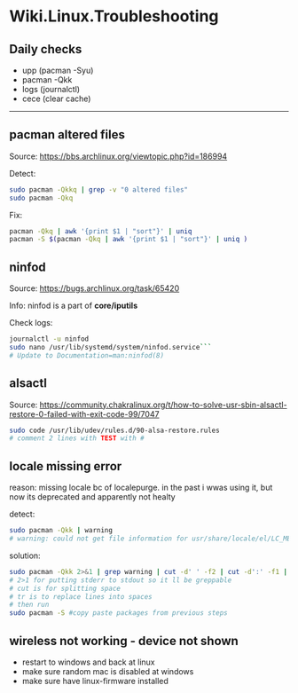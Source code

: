 # Wiki.Linux.Troubleshooting

## Daily checks

- upp (pacman -Syu)
- pacman -Qkk
- logs (journalctl)
- cece (clear cache)

---

## pacman altered files

Source: <https://bbs.archlinux.org/viewtopic.php?id=186994>

Detect:
```sh
sudo pacman -Qkkq | grep -v "0 altered files"
sudo pacman -Qkq
```

Fix:
```sh
pacman -Qkq | awk '{print $1 | "sort"}' | uniq
pacman -S $(pacman -Qkq | awk '{print $1 | "sort"}' | uniq )
```

## ninfod

Source: <https://bugs.archlinux.org/task/65420>

Info: ninfod is a part of **core/iputils**

Check logs:
```sh
journalctl -u ninfod
sudo nano /usr/lib/systemd/system/ninfod.service```
# Update to Documentation=man:ninfod(8)
```


## alsactl

Source: <https://community.chakralinux.org/t/how-to-solve-usr-sbin-alsactl-restore-0-failed-with-exit-code-99/7047>

```sh
sudo code /usr/lib/udev/rules.d/90-alsa-restore.rules
# comment 2 lines with TEST with #
```


## locale missing error

reason: missing locale bc of localepurge. in the past i wwas using it, but now its deprecated and apparently not healty

detect:
```sh
sudo pacman -Qkk | warning
# warning: could not get file information for usr/share/locale/el/LC_MESSAGES/xfce4-panel.mo
```

solution:
```sh
sudo pacman -Qkk 2>&1 | grep warning | cut -d' ' -f2 | cut -d':' -f1 | uniq | tr '\n' ' '
# 2>1 for putting stderr to stdout so it ll be greppable
# cut is for splitting space
# tr is to replace lines into spaces
# then run
sudo pacman -S #copy paste packages from previous steps
```


## wireless not working - device not shown
- restart to windows and back at linux
- make sure random mac is disabled at windows
- make sure have linux-firmware installed
